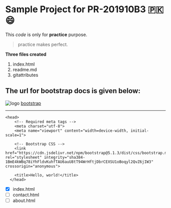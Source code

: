 # Sample Project for PR-201910B3 :pakistan: 😄
This *code* is only for **practice** purpose.



> practice makes perfect.

**Three files created**

1. index.html
2. readme.md
3. gitattributes

## The url for bootstrap docs is given below:
![logo](https://cdn.iconscout.com/icon/free/png-256/bootstrap-226077.png)
[bootstrap](https://getbootstrap.com/)

---
```
<head>
    <!-- Required meta tags -->
    <meta charset="utf-8">
    <meta name="viewport" content="width=device-width, initial-scale=1">

    <!-- Bootstrap CSS -->
    <link href="https://cdn.jsdelivr.net/npm/bootstrap@5.1.3/dist/css/bootstrap.min.css" rel="stylesheet" integrity="sha384-1BmE4kWBq78iYhFldvKuhfTAU6auU8tT94WrHftjDbrCEXSU1oBoqyl2QvZ6jIW3" crossorigin="anonymous">

    <title>Hello, world!</title>
  </head>
  ```
  
- [X] index.html
- [ ] contact.html
- [ ] about.html
